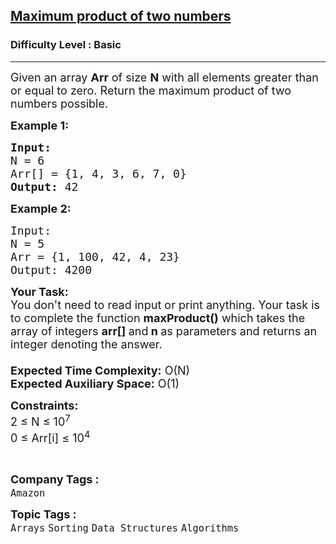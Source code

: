 <h2><a href="https://www.geeksforgeeks.org/problems/maximum-product-of-two-numbers2730/0">Maximum product of two numbers</a></h2><h3>Difficulty Level : Basic</h3><hr><div class="problems_problem_content__Xm_eO"><p><span style="font-size:18px">Given an array <strong>Arr</strong>&nbsp;of size <strong>N</strong> with all elements greater than or equal to zero. Return the maximum product of two numbers possible.</span></p>

<p><span style="font-size:18px"><strong>Example 1:</strong></span></p>

<pre><span style="font-size:18px"><strong>Input:</strong> 
N = 6
Arr[] = {1, 4, 3, 6, 7, 0}  
<strong>Output:</strong> 42</span></pre>

<p><span style="font-size:18px"><strong>Example 2:</strong></span></p>

<pre><span style="font-size:18px">Input: 
N = 5
Arr = {1, 100, 42, 4, 23}
Output: 4200
</span></pre>

<p><span style="font-size:18px"><strong>Your Task:&nbsp;&nbsp;</strong><br>
You don't need to read input or print anything. Your task is to complete the function&nbsp;<strong>maxProduct()</strong>&nbsp;which takes the array of integers&nbsp;<strong>arr[]</strong><strong>&nbsp;</strong>and<strong>&nbsp;n&nbsp;</strong>as parameters and returns an integer denoting the answer.<br>
<br>
<strong>Expected Time Complexity:</strong>&nbsp;O(N)<br>
<strong>Expected Auxiliary Space:</strong>&nbsp;O(1)</span></p>

<p><span style="font-size:18px"><strong>Constraints:</strong><br>
2 ≤ N ≤ 10<sup>7</sup><br>
0 ≤ Arr[i] ≤ 10<sup>4</sup></span></p>

<p>&nbsp;</p>
</div><p><span style=font-size:18px><strong>Company Tags : </strong><br><code>Amazon</code>&nbsp;<br><p><span style=font-size:18px><strong>Topic Tags : </strong><br><code>Arrays</code>&nbsp;<code>Sorting</code>&nbsp;<code>Data Structures</code>&nbsp;<code>Algorithms</code>&nbsp;